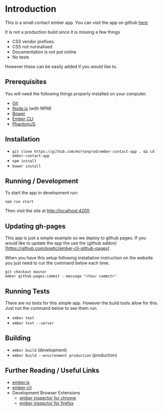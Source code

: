 # Introduction

This is a small contact ember app. You can visit the app on github [here](https://mortonprod.github.io/ember-contact-app/)

It is not a production build since it is missing a few things

* CSS vendor prefixes.
* CSS not normalised
* Documentation is not put online
* No tests

However these can be easily added if you would like to.

## Prerequisites

You will need the following things properly installed on your computer.

* [Git](http://git-scm.com/)
* [Node.js](http://nodejs.org/) (with NPM)
* [Bower](http://bower.io/)
* [Ember CLI](http://ember-cli.com/)
* [PhantomJS](http://phantomjs.org/)

## Installation

* `git clone https://github.com/mortonprod/ember-contact-app . && cd ember-contact-app`
* `npm install`
* `bower install`

## Running / Development

To start the app in development run:
```
npm run start
```
Then visit the site at [http://localhost:4200](http://localhost:4200).

## Updating gh-pages

This app is just a simple example so we deploy to github pages. If you would like to update the app the use the  (github addon)[https://github.com/poetic/ember-cli-github-pages]. 

When you have this setup following installation instruction on the website. you just need to run the command below each time.
```
git checkout master
ember github-pages:commit --message "<Your commit>"
```

## Running Tests

There are no tests for this simple app. However the build tools allow for this. Just run the command below to see them run.

* `ember test`
* `ember test --server`

## Building

* `ember build` (development)
* `ember build --environment production` (production)

## Further Reading / Useful Links

* [ember.js](http://emberjs.com/)
* [ember-cli](http://ember-cli.com/)
* Development Browser Extensions
  * [ember inspector for chrome](https://chrome.google.com/webstore/detail/ember-inspector/bmdblncegkenkacieihfhpjfppoconhi)
  * [ember inspector for firefox](https://addons.mozilla.org/en-US/firefox/addon/ember-inspector/)

